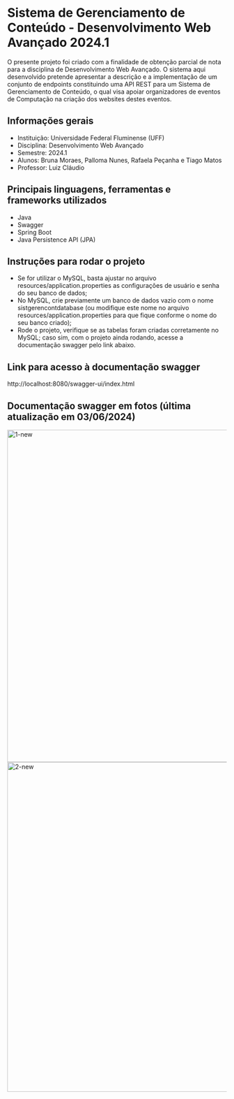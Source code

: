 # Sistema de Gerenciamento de Conteúdo - Desenvolvimento Web Avançado 2024.1
O presente projeto foi criado com a finalidade de obtenção parcial de nota para a disciplina de Desenvolvimento Web Avançado. O sistema aqui desenvolvido pretende apresentar a descrição e a implementação de um conjunto de endpoints constituindo uma API REST para um Sistema de Gerenciamento de Conteúdo, o qual visa apoiar organizadores de eventos de Computação na criação dos websites destes eventos.

## Informações gerais
- Instituição: Universidade Federal Fluminense (UFF)
- Disciplina: Desenvolvimento Web Avançado
- Semestre: 2024.1
- Alunos: Bruna Moraes, Palloma Nunes, Rafaela Peçanha e Tiago Matos
- Professor: Luiz Cláudio

## Principais linguagens, ferramentas e frameworks utilizados
- Java
- Swagger
- Spring Boot
- Java Persistence API (JPA)

## Instruções para rodar o projeto
- Se for utilizar o MySQL, basta ajustar no arquivo resources/application.properties as configurações de usuário e senha do seu banco de dados;
- No MySQL, crie previamente um banco de dados vazio com o nome sistgerencontdatabase (ou modifique este nome no arquivo resources/application.properties para que fique conforme o nome do seu banco criado);
- Rode o projeto, verifique se as tabelas foram criadas corretamente no MySQL; caso sim, com o projeto ainda rodando, acesse a documentação swagger pelo link abaixo.

## Link para acesso à documentação swagger
http://localhost:8080/swagger-ui/index.html

## Documentação swagger em fotos (última atualização em 03/06/2024)
<img width="761" alt="1-new" src="https://github.com/nunespalloma/SistemaGerenciamentoConteudo/assets/71555436/10294d61-9c09-4658-9cf3-f19e61fcc488">

<img width="755" alt="2-new" src="https://github.com/nunespalloma/SistemaGerenciamentoConteudo/assets/71555436/54bbaac2-82fa-4551-8319-84e6afe2b6ff">



